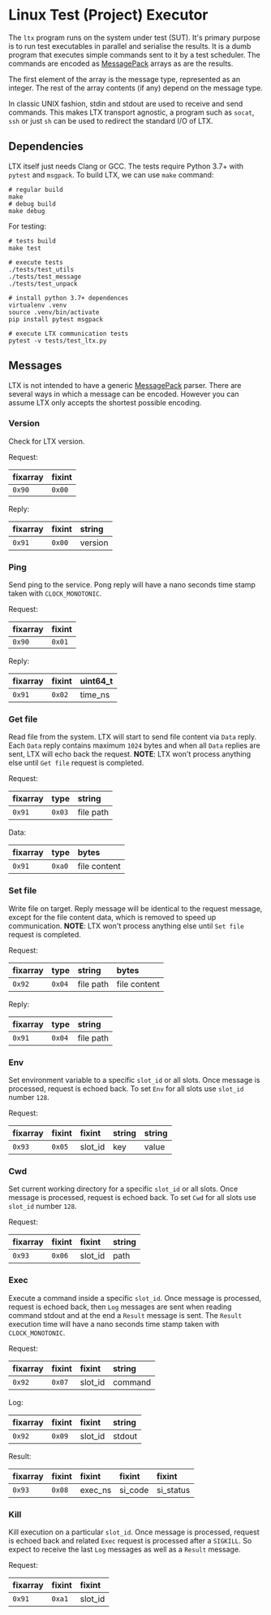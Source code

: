 # Linux Test (Project) Executor

The `ltx` program runs on the system under test (SUT). It's primary
purpose is to run test executables in parallel and serialise the
results. It is a dumb program that executes simple commands sent to it
by a test scheduler. The commands are encoded as [MessagePack] arrays as
are the results.

The first element of the array is the message type, represented as an
integer. The rest of the array contents (if any) depend on the message
type.

In classic UNIX fashion, stdin and stdout are used to receive and send
commands. This makes LTX transport agnostic, a program such as
`socat`, `ssh` or just `sh` can be used to redirect the standard I/O
of LTX.

## Dependencies

LTX itself just needs Clang or GCC. The tests require Python 3.7+ with
`pytest` and `msgpack`. To build LTX, we can use `make` command:

    # regular build
    make
    # debug build
    make debug

For testing:

    # tests build
    make test

    # execute tests
    ./tests/test_utils
    ./tests/test_message
    ./tests/test_unpack

    # install python 3.7+ dependences
    virtualenv .venv
    source .venv/bin/activate
    pip install pytest msgpack

    # execute LTX communication tests
    pytest -v tests/test_ltx.py


## Messages

LTX is not intended to have a generic [MessagePack] parser. There are
several ways in which a message can be encoded. However you can assume
LTX only accepts the shortest possible encoding.

### Version

Check for LTX version.

Request:

| fixarray | fixint |
|:---------|:-------|
| `0x90`   | `0x00` |

Reply:

| fixarray | fixint | string   |
|:---------|:-------|:---------|
| `0x91`   | `0x00` | version  |

### Ping

Send ping to the service. Pong reply will have a nano seconds time stamp taken
with `CLOCK_MONOTONIC`.

Request:

| fixarray | fixint |
|:---------|:-------|
| `0x90`   | `0x01` |

Reply:

| fixarray | fixint | uint64_t |
|:---------|:-------|:---------|
| `0x91`   | `0x02` | time_ns  |

### Get file

Read file from the system. LTX will start to send file content via `Data` reply.
Each `Data` reply contains maximum `1024` bytes and when all `Data` replies are
sent, LTX will echo back the request. **NOTE**: LTX won't process anything else
until `Get file` request is completed.

Request:

| fixarray | type   | string    |
|:---------|:-------|:----------|
| `0x91`   | `0x03` | file path |

Data:

| fixarray | type   | bytes        |
|:---------|:-------|:-------------|
| `0x91`   | `0xa0` | file content |

### Set file

Write file on target. Reply message will be identical to the request message,
except for the file content data, which is removed to speed up communication.
**NOTE**: LTX won't process anything else until `Set file` request is completed.

Request:

| fixarray | type   | string    | bytes        |
|:---------|:-------|:----------|:-------------|
| `0x92`   | `0x04` | file path | file content |

Reply:

| fixarray | type   | string    |
|:---------|:-------|:----------|
| `0x91`   | `0x04` | file path |

### Env

Set environment variable to a specific `slot_id` or all slots. Once message is
processed, request is echoed back. To set `Env` for all slots use `slot_id`
number `128`.

Request:

| fixarray | fixint | fixint  | string | string |
|:---------|:-------|:------- |:-------|:-------|
| `0x93`   | `0x05` | slot_id | key    | value  |

### Cwd

Set current working directory for a specific `slot_id` or all slots. Once
message is processed, request is echoed back. To set `Cwd` for all slots use
`slot_id` number `128`.

Request:

| fixarray | fixint | fixint  | string |
|:---------|:-------|:------- |:-------|
| `0x93`   | `0x06` | slot_id | path   |

### Exec

Execute a command inside a specific `slot_id`. Once message is processed,
request is echoed back, then `Log` messages are sent when reading command
stdout and at the end a `Result` message is sent. The `Result` execution time
will have a nano seconds time stamp taken with `CLOCK_MONOTONIC`.

Request:

| fixarray | fixint | fixint  | string    |
|:---------|:-------|:------- |:----------|
| `0x92`   | `0x07` | slot_id | command   |

Log:

| fixarray | fixint | fixint  | string    |
|:---------|:-------|:------- |:----------|
| `0x92`   | `0x09` | slot_id | stdout    |

Result:

| fixarray | fixint | fixint  | fixint  | fixint    |
|:---------|:-------|:--------|:--------|:----------|
| `0x93`   | `0x08` | exec_ns | si_code | si_status |

### Kill

Kill execution on a particular `slot_id`. Once message is processed, request is
echoed back and related `Exec` request is processed after a `SIGKILL`. So expect
to receive the last `Log` messages as well as a `Result` message.

Request:

| fixarray | fixint | fixint  |
|:---------|:-------|:------- |
| `0x91`   | `0xa1` | slot_id |


[MessagePack]: https://github.com/msgpack/msgpack/blob/master/spec.md
